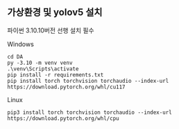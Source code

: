 ## 가상환경 및 yolov5 설치
파이썬 3.10.10버전 선행 설치 필수

Windows
```
cd DA
py -3.10 -m venv venv
.\venv\Scripts\activate
pip install -r requirements.txt
pip install torch torchvision torchaudio --index-url https://download.pytorch.org/whl/cu117
```

Linux
```
pip3 install torch torchvision torchaudio --index-url https://download.pytorch.org/whl/cpu
```

